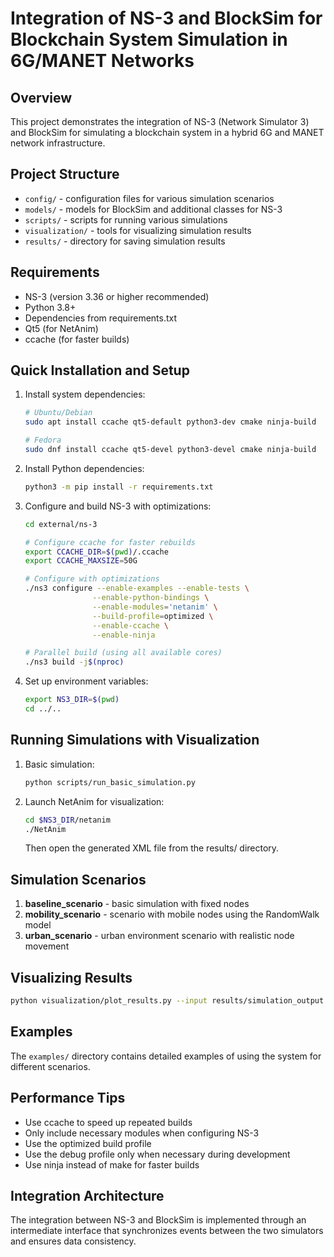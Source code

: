 # Integration of NS-3 and BlockSim for Blockchain System Simulation in 6G/MANET Networks
## Overview
This project demonstrates the integration of NS-3 (Network Simulator 3) and BlockSim for simulating a blockchain system in a hybrid 6G and MANET network infrastructure.

## Project Structure
- `config/` - configuration files for various simulation scenarios
- `models/` - models for BlockSim and additional classes for NS-3
- `scripts/` - scripts for running various simulations
- `visualization/` - tools for visualizing simulation results
- `results/` - directory for saving simulation results

## Requirements
- NS-3 (version 3.36 or higher recommended)
- Python 3.8+
- Dependencies from requirements.txt
- Qt5 (for NetAnim)
- ccache (for faster builds)

## Quick Installation and Setup

1. Install system dependencies:
   ```bash
   # Ubuntu/Debian
   sudo apt install ccache qt5-default python3-dev cmake ninja-build
   
   # Fedora
   sudo dnf install ccache qt5-devel python3-devel cmake ninja-build
   ```

2. Install Python dependencies:
   ```bash
   python3 -m pip install -r requirements.txt
   ```

3. Configure and build NS-3 with optimizations:
   ```bash
   cd external/ns-3
   
   # Configure ccache for faster rebuilds
   export CCACHE_DIR=$(pwd)/.ccache
   export CCACHE_MAXSIZE=50G
   
   # Configure with optimizations
   ./ns3 configure --enable-examples --enable-tests \
                  --enable-python-bindings \
                  --enable-modules='netanim' \
                  --build-profile=optimized \
                  --enable-ccache \
                  --enable-ninja
   
   # Parallel build (using all available cores)
   ./ns3 build -j$(nproc)
   ```

4. Set up environment variables:
   ```bash
   export NS3_DIR=$(pwd)
   cd ../..
   ```

## Running Simulations with Visualization
1. Basic simulation:
   ```bash
   python scripts/run_basic_simulation.py
   ```

2. Launch NetAnim for visualization:
   ```bash
   cd $NS3_DIR/netanim
   ./NetAnim
   ```
   Then open the generated XML file from the results/ directory.

## Simulation Scenarios
1. **baseline_scenario** - basic simulation with fixed nodes
2. **mobility_scenario** - scenario with mobile nodes using the RandomWalk model
3. **urban_scenario** - urban environment scenario with realistic node movement

## Visualizing Results
```bash
python visualization/plot_results.py --input results/simulation_output.json
```

## Examples
The `examples/` directory contains detailed examples of using the system for different scenarios.

## Performance Tips
- Use ccache to speed up repeated builds
- Only include necessary modules when configuring NS-3
- Use the optimized build profile
- Use the debug profile only when necessary during development
- Use ninja instead of make for faster builds

## Integration Architecture
The integration between NS-3 and BlockSim is implemented through an intermediate interface that synchronizes events between the two simulators and ensures data consistency. 